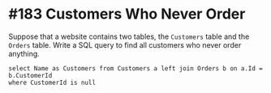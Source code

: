 # \#183 Customers Who Never Order

 Suppose that a website contains two tables, the `Customers` table and the `Orders` table. Write a SQL query to find all customers who never order anything.

```text
select Name as Customers from Customers a left join Orders b on a.Id = b.CustomerId
where CustomerId is null
```

